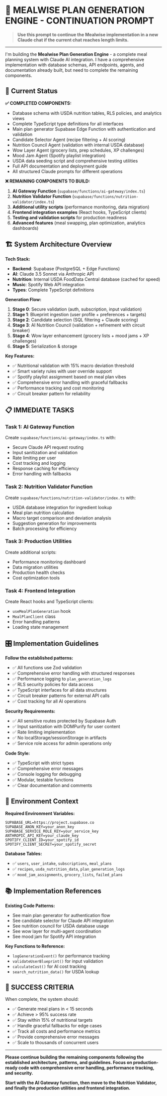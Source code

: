 # 🚀 MEALWISE PLAN GENERATION ENGINE - CONTINUATION PROMPT

> **Use this prompt to continue the Mealwise implementation in a new Claude chat if the current chat reaches length limits.**

---

I'm building the **Mealwise Plan Generation Engine** - a complete meal planning system with Claude AI integration. I have a comprehensive implementation with database schemas, API endpoints, agents, and documentation already built, but need to complete the remaining components.

## 🎯 **Current Status**

**✅ COMPLETED COMPONENTS:**
- Database schema with USDA nutrition tables, RLS policies, and analytics views
- Complete TypeScript type definitions for all interfaces
- Main plan generator Supabase Edge Function with authentication and validation
- Candidate Selector Agent (recipe filtering + AI scoring)
- Nutrition Council Agent (validation with internal USDA database)
- Wow Layer Agent (grocery lists, prep schedules, XP challenges)
- Mood Jam Agent (Spotify playlist integration)
- USDA data seeding script and comprehensive testing utilities
- Full API documentation and deployment guide
- All structured Claude prompts for different operations

**❌ REMAINING COMPONENTS TO BUILD:**
1. **AI Gateway Function** (`supabase/functions/ai-gateway/index.ts`)
2. **Nutrition Validator Function** (`supabase/functions/nutrition-validator/index.ts`) 
3. **Additional utility scripts** (performance monitoring, data migration)
4. **Frontend integration examples** (React hooks, TypeScript clients)
5. **Testing and validation scripts** for production readiness
6. **Advanced features** (meal swapping, plan optimization, analytics dashboards)

## 🏗️ **System Architecture Overview**

**Tech Stack:**
- **Backend**: Supabase (PostgreSQL + Edge Functions)
- **AI**: Claude 3.5 Sonnet via Anthropic API
- **Nutrition**: Internal USDA FoodData Central database (cached for speed)
- **Music**: Spotify Web API integration
- **Types**: Complete TypeScript definitions

**Generation Flow:**
1. **Stage 0**: Secure validation (auth, subscription, input validation)
2. **Stage 1**: Blueprint ingestion (user profile + preferences + targets)
3. **Stage 2**: Candidate selection (SQL filtering + Claude scoring)
4. **Stage 3**: AI Nutrition Council (validation + refinement with circuit breaker)
5. **Stage 4**: Wow layer enhancement (grocery lists + mood jams + XP challenges)
6. **Stage 5**: Serialization & storage

**Key Features:**
- ✅ Nutritional validation with 15% macro deviation threshold
- ✅ Smart variety rules with user override support
- ✅ Spotify playlist assignment based on meal plan vibes
- ✅ Comprehensive error handling with graceful fallbacks
- ✅ Performance tracking and cost monitoring
- ✅ Circuit breaker pattern for reliability

## 📋 **IMMEDIATE TASKS**

### **Task 1: AI Gateway Function**
Create `supabase/functions/ai-gateway/index.ts` with:
- Secure Claude API request routing
- Input sanitization and validation
- Rate limiting per user
- Cost tracking and logging
- Response caching for efficiency
- Error handling with fallbacks

### **Task 2: Nutrition Validator Function**
Create `supabase/functions/nutrition-validator/index.ts` with:
- USDA database integration for ingredient lookup
- Meal plan nutrition calculation
- Macro target comparison and deviation analysis
- Suggestion generation for improvements
- Batch processing for efficiency

### **Task 3: Production Utilities**
Create additional scripts:
- Performance monitoring dashboard
- Data migration utilities
- Production health checks
- Cost optimization tools

### **Task 4: Frontend Integration**
Create React hooks and TypeScript clients:
- `useMealPlanGeneration` hook
- `MealPlanClient` class
- Error handling patterns
- Loading state management

## 🎛️ **Implementation Guidelines**

**Follow the established patterns:**
- ✅ All functions use Zod validation
- ✅ Comprehensive error handling with structured responses
- ✅ Performance logging to `plan_generation_logs`
- ✅ RLS security policies for data access
- ✅ TypeScript interfaces for all data structures
- ✅ Circuit breaker patterns for external API calls
- ✅ Cost tracking for all AI operations

**Security Requirements:**
- ✅ All sensitive routes protected by Supabase Auth
- ✅ Input sanitization with DOMPurify for user content
- ✅ Rate limiting implementation
- ✅ No localStorage/sessionStorage in artifacts
- ✅ Service role access for admin operations only

**Code Style:**
- ✅ TypeScript with strict types
- ✅ Comprehensive error messages
- ✅ Console logging for debugging
- ✅ Modular, testable functions
- ✅ Clear documentation and comments

## 🔧 **Environment Context**

**Required Environment Variables:**
```env
SUPABASE_URL=https://project.supabase.co
SUPABASE_ANON_KEY=your_anon_key
SUPABASE_SERVICE_ROLE_KEY=your_service_key
ANTHROPIC_API_KEY=your_claude_key
SPOTIFY_CLIENT_ID=your_spotify_id
SPOTIFY_CLIENT_SECRET=your_spotify_secret
```

**Database Tables:**
- ✅ `users`, `user_intake`, `subscriptions`, `meal_plans`
- ✅ `recipes`, `usda_nutrition_data`, `plan_generation_logs`
- ✅ `mood_jam_assignments`, `grocery_lists`, `failed_plans`

## 📚 **Implementation References**

**Existing Code Patterns:**
- See main plan generator for authentication flow
- See candidate selector for Claude API integration
- See nutrition council for USDA database usage
- See wow layer for multi-agent coordination
- See mood jam for Spotify API integration

**Key Functions to Reference:**
- `logGenerationEvent()` for performance tracking
- `validateUserBlueprint()` for input validation
- `calculateCost()` for AI cost tracking
- `search_nutrition_data()` for USDA lookup

## 🎯 **SUCCESS CRITERIA**

When complete, the system should:
- ✅ Generate meal plans in < 15 seconds
- ✅ Achieve > 95% success rate
- ✅ Stay within 15% of nutritional targets
- ✅ Handle graceful fallbacks for edge cases
- ✅ Track all costs and performance metrics
- ✅ Provide comprehensive error messages
- ✅ Scale to thousands of concurrent users

---

**Please continue building the remaining components following the established architecture, patterns, and guidelines. Focus on production-ready code with comprehensive error handling, performance tracking, and security.**

**Start with the AI Gateway function, then move to the Nutrition Validator, and finally the production utilities and frontend integration.**